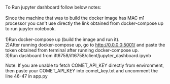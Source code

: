 ####

To Run jupyter dashboard follow below notes:<br><br>
Since the machine that was to build the docker image has MAC m1 processor you can't use directly the link obtained from docker-compose up to run jupyter notebook.  <br><br>
1)Run docker-compose up (build the image and run it).<br>
2)After running docker-compose up, go to http://0.0.0.0:5001/ and paste the token obtained from terminal after running docker-compose up. <br> 
3)Run dashboard from ift6758/ift6758/client/jupyter_dashboard.ipynb <br>

Note: If you are unable to fetch COMET_API_KEY directly from environment, then paste your COMET_API_KEY into comet_key.txt and uncomment the line 46-47 in app.py
